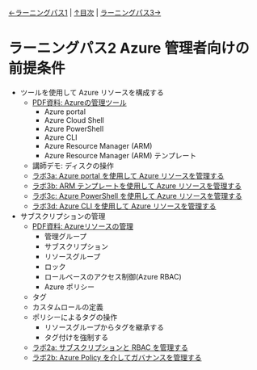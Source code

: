 [←ラーニングパス1](lp01.md) | [↑目次](README.md) | [ラーニングパス3→](lp03.md)

# ラーニングパス2 Azure 管理者向けの前提条件

- ツールを使用して Azure リソースを構成する
  - [PDF資料: Azureの管理ツール](pdf/Azure%E3%81%AE%E7%AE%A1%E7%90%86%E3%83%84%E3%83%BC%E3%83%AB.pdf)
    - Azure portal
    - Azure Cloud Shell
    - Azure PowerShell
    - Azure CLI
    - Azure Resource Manager (ARM)
    - Azure Resource Manager (ARM) テンプレート
  - 講師デモ: ディスクの操作
  - [ラボ3a: Azure portal を使用して Azure リソースを管理する](lab03acs.md)
  - [ラボ3b: ARM テンプレートを使用して Azure リソースを管理する](lab03bcs.md)
  - [ラボ3c: Azure PowerShell を使用して Azure リソースを管理する](lab03ccs.md)
  - [ラボ3d: Azure CLI を使用して Azure リソースを管理する](lab03dcs.md)
- サブスクリプションの管理
  - [PDF資料: Azureリソースの管理](pdf/Azure%E3%81%AE%E3%83%AA%E3%82%BD%E3%83%BC%E3%82%B9%E7%AE%A1%E7%90%86.pdf)
    - 管理グループ
    - サブスクリプション
    - リソースグループ
    - ロック
    - ロールベースのアクセス制御(Azure RBAC)
    - Azure ポリシー
  - タグ
  - カスタムロールの定義
  - ポリシーによるタグの操作
    - リソースグループからタグを継承する
    - タグ付けを強制する
  - [ラボ2a: サブスクリプションと RBAC を管理する](lab02acs.md)
  - [ラボ2b: Azure Policy を介してガバナンスを管理する](lab02bcs.md)
